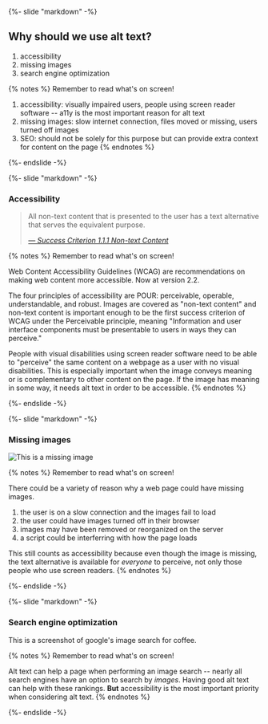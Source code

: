 {%- slide "markdown" -%}

## Why should we use alt text?

1. accessibility
1. missing images
1. search engine optimization

{% notes %}
Remember to read what's on screen!

1. accessibility: visually impaired users, people using screen reader software -- a11y is the most important reason for alt text
1. missing images: slow internet connection, files moved or missing, users turned off images
1. SEO: should not be solely for this purpose but can provide extra context for content on the page
{% endnotes %}

{%- endslide -%}



{%- slide "markdown" -%}

### Accessibility

> All non-text content that is presented to the user has a text alternative that serves the equivalent purpose.
>
> <cite>[&#8212; Success Criterion 1.1.1 Non-text Content](https://www.w3.org/TR/WCAG22/#text-alternatives)</cite>

{% notes %}
Remember to read what's on screen!

Web Content Accessibility Guidelines (WCAG) are recommendations on making web content more accessible. Now at version 2.2.

The four principles of accessibility are POUR: perceivable, operable, understandable, and robust. Images are covered as "non-text content" and non-text content is important enough to be the first success criterion of WCAG under the Perceivable principle, meaning "Information and user interface components must be presentable to users in ways they can perceive."

People with visual disabilities using screen reader software need to be able to "perceive" the same content on a webpage as a user with no visual disabilities. This is especially important when the image conveys meaning or is complementary to other content on the page. If the image has meaning in some way, it needs alt text in order to be accessible.
{% endnotes %}

{%- endslide -%}



{%- slide "markdown" -%}

### Missing images

<img alt="This is a missing image" src="missing.png">

{% notes %}
Remember to read what's on screen!

There could be a variety of reason why a web page could have missing images.
1. the user is on a slow connection and the images fail to load
1. the user could have images turned off in their browser
1. images may have been removed or reorganized on the server
1. a script could be interferring with how the page loads

This still counts as accessibility because even though the image is missing, the text alternative is available for _everyone_ to perceive, not only those people who use screen readers.
{% endnotes %}

{%- endslide -%}



{%- slide "markdown" -%}

### Search engine optimization

This is a screenshot of google's image search for coffee.

{% notes %}
Remember to read what's on screen!

Alt text can help a page when performing an image search -- nearly all search engines have an option to search by _images_. Having good alt text can help with these rankings. **But** accessibility is the most important priority when considering alt text.
{% endnotes %}

{%- endslide -%}
